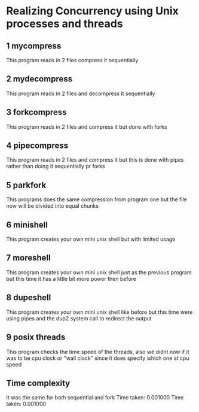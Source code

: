 # Realizing Concurrency using Unix processes and threads

## 1 mycompress
This program reads in 2 files compress it sequentially 

## 2 mydecompress
This program reads in 2 files and decompress it sequentially

## 3 forkcompress
This program reads in 2 files and compress it but done with forks 

## 4 pipecompress
This program reads in 2 files and compress it  but  this is done with pipes rather than doing it sequentially pr forks

## 5 parkfork
This programs does the same compression from program one but the file now will be divided into equal chunks

## 6 minishell
This program creates your own mini unix shell but with limited usage 


## 7 moreshell
This program creates your own mini unix shell just as the previous program but this time it has
a little bit more power then before 


## 8 dupeshell
This program creates your own mini unix shell like before but this time were using pipes and  the dup2 system call to redirect the output 


## 9 posix threads
This program checks the time speed of the threads,  also we didnt now if it was to be cpu clock or "wall clock" since it does specify which one 
at cpu speed 

## Time complexity
It was the same for both sequential and fork
Time taken: 0.001000
Time taken: 0.001000

